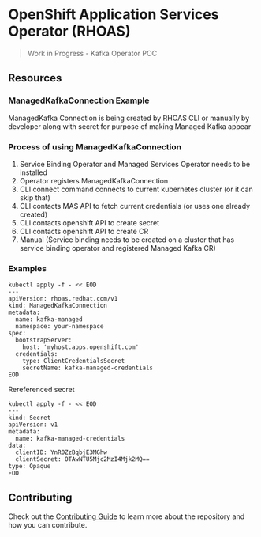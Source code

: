 # OpenShift Application Services Operator (RHOAS)

> Work in Progress - Kafka Operator POC

## Resources

### ManagedKafkaConnection Example

ManagedKafka Connection is being created by RHOAS CLI or manually by developer along with secret 
for purpose of making Managed Kafka appear

### Process of using ManagedKafkaConnection

1. Service Binding Operator and Managed Services Operator needs to be installed
1. Operator registers ManagedKafkaConnection
1. CLI connect command connects to current kubernetes cluster (or it can skip that)
1. CLI contacts MAS API to fetch current credentials (or uses one already created)
1. CLI contacts openshift API to create secret
1. CLI contacts openshift API to create CR
1. Manual (Service binding needs to be created on a cluster that has service binding operator and registered Managed Kafka CR)

### Examples

```
kubectl apply -f - << EOD
---
apiVersion: rhoas.redhat.com/v1
kind: ManagedKafkaConnection
metadata:
  name: kafka-managed
  namespace: your-namespace
spec:
  bootstrapServer:
    host: 'myhost.apps.openshift.com'
  credentials:
    type: ClientCredentialsSecret
    secretName: kafka-managed-credentials
EOD
```

Rereferenced secret
```
kubectl apply -f - << EOD
---
kind: Secret
apiVersion: v1
metadata:
  name: kafka-managed-credentials
data:
  clientID: YnR0ZzBqbjE3MGhw
  clientSecret: OTAwNTU5Mjc2MzI4Mjk2MQ==
type: Opaque
EOD
```

## Contributing

Check out the [Contributing Guide](./CONTRIBUTING.md) to learn more about the repository and how you can contribute.
